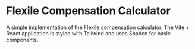 # Flexile Compensation Calculator

A simple implementation of the Flexile compensation calculator. The Vite + React application is styled with Tailwind and uses Shadcn for basic components. 
